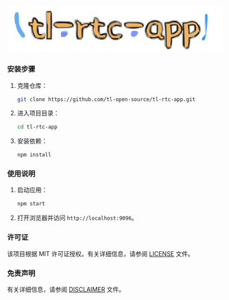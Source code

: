 <p align="center">
  <img src="web-res/image/tlrtcapp-logo.svg" alt="TL-RTC-APP Logo">
</p>

### 安装步骤

1. 克隆仓库：

    ```bash
    git clone https://github.com/tl-open-source/tl-rtc-app.git
    ```
   
2. 进入项目目录：

    ```bash
    cd tl-rtc-app
    ```
   
3. 安装依赖：

    ```bash
    npm install
    ```

### 使用说明
1. 启动应用：

    ```bash
    npm start
    ```
   
2. 打开浏览器并访问 `http://localhost:9096`。


### 许可证
该项目根据 MIT 许可证授权。有关详细信息，请参阅 [LICENSE](LICENSE) 文件。


### 免责声明
有关详细信息，请参阅 [DISCLAIMER](DISCLAIMER) 文件。
